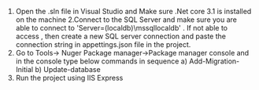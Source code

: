 1. Open the .sln file in Visual Studio and Make sure  .Net core 3.1 is installed on the machine
2.Connect to the  SQL Server and make sure you are able to connect to 'Server=(localdb)\\mssqllocaldb' . If not able to access , then create a new SQL server connection and paste the connection string in appettings.json file in the project.
3. Go to Tools-> Nuger Package manager->Package manager console and in the console type below commands in sequence 
a) Add-Migration-Initial
b) Update-database
4. Run the project using IIS Express


